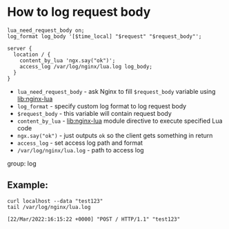 # How to log request body

```nginx
lua_need_request_body on;
log_format log_body '[$time_local] "$request" "$request_body"';

server {
  location / {
    content_by_lua 'ngx.say("ok")';
    access_log /var/log/nginx/lua.log log_body;
  }
}
```

- `lua_need_request_body` - ask Nginx to fill `$request_body` variable using [lib:nginx-lua](/nginx-lua/how-to-install-nginx-lua-module-in-ubuntu-ubuntuversion)
- `log_format` - specify custom log format to log request body
- `$request_body` - this variable will contain request body
- `content_by_lua` - [lib:nginx-lua](/nginx-lua/how-to-install-nginx-lua-module-in-ubuntu-ubuntuversion) module directive to execute specified Lua code
- `ngx.say("ok")` - just outputs `ok` so the client gets something in return
- `access_log` - set access log path and format
- `/var/log/nginx/lua.log` - path to access log

group: log

## Example: 
```nginx
curl localhost --data "test123"
tail /var/log/nginx/lua.log
```
```
[22/Mar/2022:16:15:22 +0000] "POST / HTTP/1.1" "test123"
```

